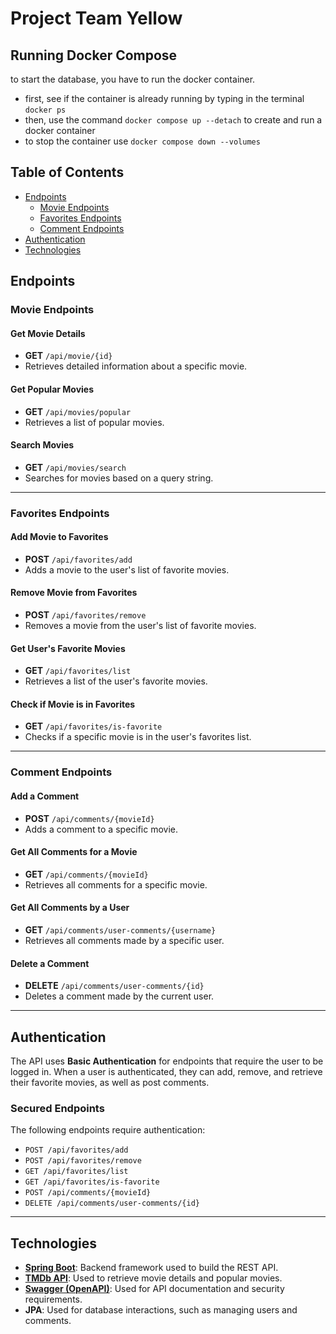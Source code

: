 # Project Team Yellow

## Running Docker Compose

to start the database, you have to run the docker container.

- first, see if the container is already running by typing in the terminal ```docker ps```
- then, use the command ```docker compose up --detach``` to create and run a docker container
- to stop the container use ```docker compose down --volumes```


## Table of Contents

- [Endpoints](#endpoints)
    - [Movie Endpoints](#movie-endpoints)
    - [Favorites Endpoints](#favorites-endpoints)
    - [Comment Endpoints](#comment-endpoints)
- [Authentication](#authentication)
- [Technologies](#technologies)

## Endpoints

### Movie Endpoints

#### Get Movie Details

- **GET** `/api/movie/{id}`
- Retrieves detailed information about a specific movie.

  
#### Get Popular Movies

- **GET** `/api/movies/popular`
- Retrieves a list of popular movies.


#### Search Movies

- **GET** `/api/movies/search`
- Searches for movies based on a query string.



---

### Favorites Endpoints

#### Add Movie to Favorites

- **POST** `/api/favorites/add`
- Adds a movie to the user's list of favorite movies.



#### Remove Movie from Favorites

- **POST** `/api/favorites/remove`
- Removes a movie from the user's list of favorite movies.



#### Get User's Favorite Movies

- **GET** `/api/favorites/list`
- Retrieves a list of the user's favorite movies.



#### Check if Movie is in Favorites

- **GET** `/api/favorites/is-favorite`
- Checks if a specific movie is in the user's favorites list.


---

### Comment Endpoints

#### Add a Comment

- **POST** `/api/comments/{movieId}`
- Adds a comment to a specific movie.



#### Get All Comments for a Movie

- **GET** `/api/comments/{movieId}`
- Retrieves all comments for a specific movie.


#### Get All Comments by a User

- **GET** `/api/comments/user-comments/{username}`
- Retrieves all comments made by a specific user.



#### Delete a Comment

- **DELETE** `/api/comments/user-comments/{id}`
- Deletes a comment made by the current user.



---

## Authentication

The API uses **Basic Authentication** for endpoints that require the user to be logged in. When a user is authenticated, they can add, remove, and retrieve their favorite movies, as well as post comments.

### Secured Endpoints
The following endpoints require authentication:

- `POST /api/favorites/add`
- `POST /api/favorites/remove`
- `GET /api/favorites/list`
- `GET /api/favorites/is-favorite`
- `POST /api/comments/{movieId}`
- `DELETE /api/comments/user-comments/{id}`

---

## Technologies

- **[Spring Boot](https://spring.io/projects/spring-boot)**: Backend framework used to build the REST API.
- **[TMDb API](https://developer.themoviedb.org/docs/getting-started)**: Used to retrieve movie details and popular movies.
- **[Swagger (OpenAPI)](https://swagger.io/)**: Used for API documentation and security requirements.
- **JPA**: Used for database interactions, such as managing users and comments.

